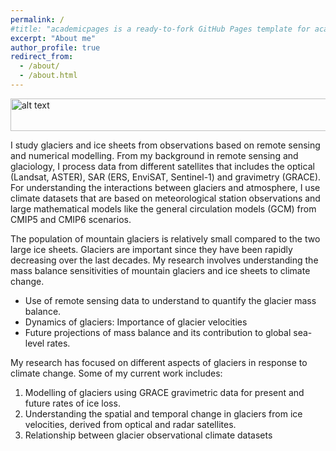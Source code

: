 ```yaml
---
permalink: /
#title: "academicpages is a ready-to-fork GitHub Pages template for academic personal websites"
excerpt: "About me"
author_profile: true
redirect_from: 
  - /about/
  - /about.html
---
```


<img src="https://www.nasa.gov/sites/default/files/thumbnails/image/b40i5232.jpg" alt="alt text" width="550"  height="52">


I study glaciers and ice sheets from observations based on remote sensing and numerical modelling. From my background in remote sensing and glaciology, I process data from different satellites that includes the optical (Landsat, ASTER), SAR (ERS, EnviSAT, Sentinel-1) and gravimetry (GRACE).  For understanding the interactions between glaciers and atmosphere, I use climate datasets that are based on meteorological station observations and large mathematical models like the general circulation models (GCM) from CMIP5 and CMIP6 scenarios. 

The population of mountain glaciers is relatively small compared to the two large ice sheets. Glaciers are important since they have been rapidly decreasing over the last decades. My research involves understanding the mass balance sensitivities of mountain glaciers and ice sheets to climate change. 

-	Use of remote sensing data to understand to quantify the glacier mass balance.
-	Dynamics of glaciers: Importance of glacier velocities 
-	Future projections of  mass balance and its contribution to global sea-level rates.

My research has focused on different aspects of glaciers in response to climate change. Some of my current work includes:
1.	Modelling of glaciers using GRACE gravimetric data for present and future rates of ice loss. 
2.	Understanding the spatial and temporal change in glaciers from ice velocities, derived from optical and radar satellites. 
3.	Relationship between glacier observational climate datasets
